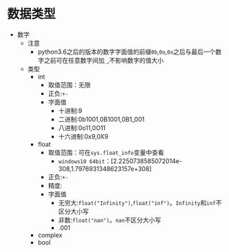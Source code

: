 # 数据类型
* 数字
    * 注意
        * python3.6之后的版本的数字字面值的前缀`0b`,`0o`,`0x`之后与最后一个数字之前可在任意数字间加`_`,不影响数字的值大小
    * 类型
        * int
            * 取值范围：无限
            * 正负:`+-`
            * 字面值
                * 十进制:9
                * 二进制:0b1001,0B1001,0B1_001
                * 八进制:0o11,0O11
                * 十六进制:0x9,0X9 
        * float
            * 取值范围：可在`sys.float_info`变量中查看
                * `windows10 64bit`：[2.2250738585072014e-308,1.7976931348623157e+308] 
            * 正负:`+-`
            * 精度:
            * 字面值
                * 无穷大:`float("Infinity")`,`float("inf")`。`Infinity`和`inf`不区分大小写
                * 非数:`float("nan")`。`nan`不区分大小写 
                * .001
        * complex
        * bool